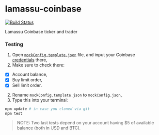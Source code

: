 lamassu-coinbase
================

[![Build Status](https://travis-ci.org/lamassu/lamassu-coinbase.svg)](https://travis-ci.org/lamassu/lamassu-coinbase)

Lamassu Coinbase ticker and trader


### Testing

1. Open [`mockConfig.template.json`](https://github.com/lamassu/lamassu-coinbase/blob/master/test/mockConfig.template.json) file, and input your Coinbase [credentials](https://www.coinbase.net/account/security/api/) there,
2. Make sure to check there:
  - [x] Account balance,
  - [x] Buy limit order,
  - [x] Sell limit order.
2. Rename `mockConfig.template.json` to `mockConfig.json`,
3. Type this into your terminal:

```bash
npm update # in case you cloned via git
npm test
```

> NOTE: Two last tests depend on your account having $5 of available balance (both in USD and BTC).
